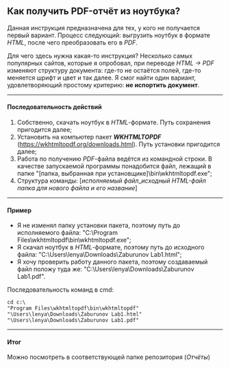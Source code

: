 ## Как получить PDF-отчёт из ноутбука?

Данная инструкция предназначена для тех, у кого не получается первый вариант. Процесс следующий: выгрузить ноутбук в формате *HTML*, после чего преобразовать его в *PDF*. 

Для чего здесь нужна какая-то инструкция? Несколько самых популярных сайтов, которые я опробовал, при переводе *HTML -> PDF* изменяют структуру документа: где-то не остаётся полей, где-то меняется шрифт и цвет и так далее. Я смог найти один вариант, удовлетворяющий простому критерию: **не испортить документ**.
***
#### Последовательность действий
1. Собственно, скачать ноутбук в *HTML*-формате. Путь сохранения пригодится далее;
2. Установить на компьютер пакет ***WKHTMLTOPDF*** (https://wkhtmltopdf.org/downloads.html). Путь установки пригодится далее;
3. Работа по получению *PDF*-файла ведётся из командной строки. В качестве запускаемой программы понадобится файл, лежащий в папке "[папка, выбранная при установщике]\bin\wkhtmltopdf.exe";
4. Структура команды: [*исполняемый файл*_*исходный HTML-файл* *папка для нового файла и его название*]
***
#### Пример
*  Я не изменял папку установки пакета, поэтому путь до исполняемого файла: "C:\Program Files\wkhtmltopdf\bin\wkhtmltopdf.exe";
*  Я скачал ноутбук в *HTML*-формате, поэтому путь до исходного файла: "C:\Users\lenya\Downloads\Zaburunov Lab1.html";
*  Я хочу проверить работу данного пакета, поэтому создаваемый файл положу туда же: "C:\Users\lenya\Downloads\Zaburunov Lab1.pdf".

Последовательность команд в cmd:
```
cd c:\
"Program Files\wkhtmltopdf\bin\wkhtmltopdf" "\Users\lenya\Downloads\Zaburunov Lab1.html" "\Users\lenya\Downloads\Zaburunov Lab1.pdf"
```
***
#### Итог
Можно посмотреть в соответствующей папке репозитория (*Отчёты*)
